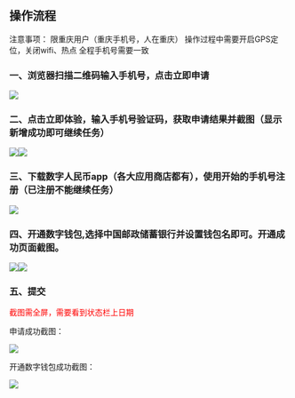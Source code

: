 ﻿## 操作流程
注意事项：
限重庆用户（重庆手机号，人在重庆）
操作过程中需要开启GPS定位，关闭wifi、热点
全程手机号需要一致

### 一、浏览器扫描二维码输入手机号，点击立即申请
![](img\FPRz9jWmlVPJaXyq.png)
### 二、点击立即体验，输入手机号验证码，获取申请结果并截图（显示新增成功即可继续任务）
![](img\6F5Y9XDF8rYUsO6s.png)![](img\1Db4pAi0AgixLqtD.png)
### 三、下载数字人民币app（各大应用商店都有），使用开始的手机号注册（已注册不能继续任务）
![](img\xKwtfVDI56ivveWF.png)
### 四、开通数字钱包,选择中国邮政储蓄银行并设置钱包名即可。开通成功页面截图。
![](img\6rFrOi5MfZFIy9U1.png)![](img\e6HHdeRCoGjAlU5F.png)

### 五、提交
<font color="red">截图需全屏，需要看到状态栏上日期</font>

申请成功截图：

![](img\1Db4pAi0AgixLqtD.png)

开通数字钱包成功截图：
  
![](img\Zcjx6vLQ60bmkD3A.png)

